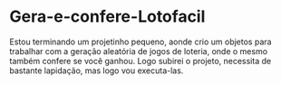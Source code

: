 # Gera-e-confere-Lotofacil

Estou terminando um projetinho pequeno, aonde crio um objetos para trabalhar com a geração aleatória de jogos de loteria, onde o mesmo também confere se você ganhou.
Logo subirei o projeto, necessita de bastante lapidação, mas logo vou executa-las.
